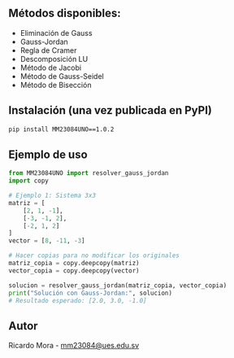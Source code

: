 ## Métodos disponibles:

- Eliminación de Gauss
- Gauss-Jordan
- Regla de Cramer
- Descomposición LU
- Método de Jacobi
- Método de Gauss-Seidel
- Método de Bisección

## Instalación (una vez publicada en PyPI)
```bash
pip install MM23084UNO==1.0.2
```

## Ejemplo de uso
```python
from MM23084UNO import resolver_gauss_jordan
import copy

# Ejemplo 1: Sistema 3x3
matriz = [
    [2, 1, -1],
    [-3, -1, 2],
    [-2, 1, 2]
]
vector = [8, -11, -3]

# Hacer copias para no modificar los originales
matriz_copia = copy.deepcopy(matriz)
vector_copia = copy.deepcopy(vector)

solucion = resolver_gauss_jordan(matriz_copia, vector_copia)
print("Solución con Gauss-Jordan:", solucion)
# Resultado esperado: [2.0, 3.0, -1.0]
```

## Autor
Ricardo Mora - mm23084@ues.edu.sv